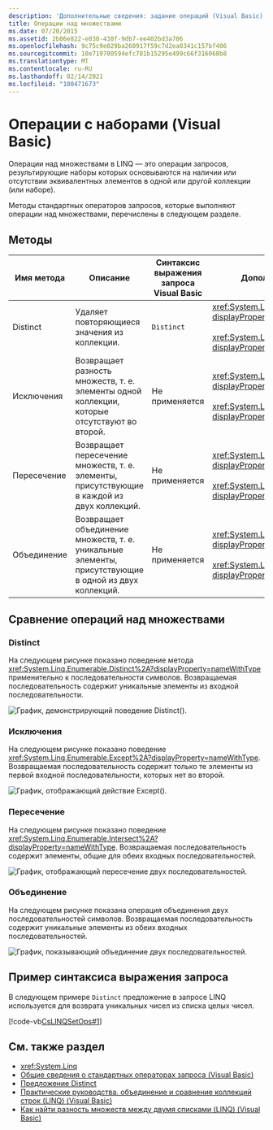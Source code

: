 ```yaml
---
description: 'Дополнительные сведения: задание операций (Visual Basic)'
title: Операции над множествами
ms.date: 07/20/2015
ms.assetid: 2b06e822-e030-438f-9db7-ee402bd3a706
ms.openlocfilehash: 9c75c9e029ba260917f59c7d2ea0341c157bf406
ms.sourcegitcommit: 10e719780594efc781b15295e499c66f316068b8
ms.translationtype: MT
ms.contentlocale: ru-RU
ms.lasthandoff: 02/14/2021
ms.locfileid: "100471673"
---
```

# <a name="set-operations-visual-basic"></a>Операции с наборами (Visual Basic)

Операции над множествами в LINQ — это операции запросов, результирующие наборы которых основываются на наличии или отсутствии эквивалентных элементов в одной или другой коллекции (или наборе).

Методы стандартных операторов запросов, которые выполняют операции над множествами, перечислены в следующем разделе.

## <a name="methods"></a>Методы

|Имя метода|Описание|Синтаксис выражения запроса Visual Basic|Дополнительные сведения|
|-----------------|-----------------|------------------------------------------|----------------------|
|Distinct|Удаляет повторяющиеся значения из коллекции.|`Distinct`|<xref:System.Linq.Enumerable.Distinct%2A?displayProperty=nameWithType><br /><br /> <xref:System.Linq.Queryable.Distinct%2A?displayProperty=nameWithType>|
|Исключения|Возвращает разность множеств, т. е. элементы одной коллекции, которые отсутствуют во второй.|Не применяется|<xref:System.Linq.Enumerable.Except%2A?displayProperty=nameWithType><br /><br /> <xref:System.Linq.Queryable.Except%2A?displayProperty=nameWithType>|
|Пересечение|Возвращает пересечение множеств, т. е. элементы, присутствующие в каждой из двух коллекций.|Не применяется|<xref:System.Linq.Enumerable.Intersect%2A?displayProperty=nameWithType><br /><br /> <xref:System.Linq.Queryable.Intersect%2A?displayProperty=nameWithType>|
|Объединение|Возвращает объединение множеств, т. е. уникальные элементы, присутствующие в одной из двух коллекций.|Не применяется|<xref:System.Linq.Enumerable.Union%2A?displayProperty=nameWithType><br /><br /> <xref:System.Linq.Queryable.Union%2A?displayProperty=nameWithType>|

## <a name="comparison-of-set-operations"></a>Сравнение операций над множествами

### <a name="distinct"></a>Distinct

На следующем рисунке показано поведение метода <xref:System.Linq.Enumerable.Distinct%2A?displayProperty=nameWithType> применительно к последовательности символов. Возвращаемая последовательность содержит уникальные элементы из входной последовательности.

![График, демонстрирующий поведение Distinct&#40;&#41;.](./media/set-operations/distinct-method-behavior.png)

### <a name="except"></a>Исключения

На следующем рисунке показано поведение <xref:System.Linq.Enumerable.Except%2A?displayProperty=nameWithType>. Возвращаемая последовательность содержит только те элементы из первой входной последовательности, которых нет во второй.

![График, отображающий действие Except&#40;&#41;.](./media/set-operations/except-behavior-graphic.png "Демонстрирует поведение Except.")

### <a name="intersect"></a>Пересечение

На следующем рисунке показано поведение <xref:System.Linq.Enumerable.Intersect%2A?displayProperty=nameWithType>. Возвращаемая последовательность содержит элементы, общие для обеих входных последовательностей.

![График, отображающий пересечение двух последовательностей.](./media/set-operations/intersection-two-sequences.png)

### <a name="union"></a>Объединение

На следующем рисунке показана операция объединения двух последовательностей символов. Возвращаемая последовательность содержит уникальные элементы из обеих входных последовательностей.

![График, показывающий объединение двух последовательностей.](./media/set-operations/union-operation-two-sequences.png)

## <a name="query-expression-syntax-example"></a>Пример синтаксиса выражения запроса

В следующем примере `Distinct` предложение в запросе LINQ используется для возврата уникальных чисел из списка целых чисел.

[!code-vb[CsLINQSetOps#1](~/samples/snippets/visualbasic/VS_Snippets_VBCSharp/CsLINQSetOps/VB/setops.vb#1)]

## <a name="see-also"></a>См. также раздел

- <xref:System.Linq>
- [Общие сведения о стандартных операторах запроса (Visual Basic)](standard-query-operators-overview.md)
- [Предложение Distinct](../../../language-reference/queries/distinct-clause.md)
- [Практические руководства. объединение и сравнение коллекций строк (LINQ) (Visual Basic)](how-to-combine-and-compare-string-collections-linq.md)
- [Как найти разность множеств между двумя списками (LINQ) (Visual Basic)](how-to-find-the-set-difference-between-two-lists-linq.md)
